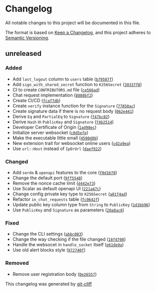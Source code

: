 # Changelog
All notable changes to this project will be documented in this file.

The format is based on [Keep a Changelog](https://keepachangelog.com/en/1.0.0/),
and this project adheres to [Semantic Versioning](https://semver.org/spec/v2.0.0.html).

## unreleased
### Added
-  Add `last_logout` column to `users` table ([`b79587f`](https://git.4rs.nl/oxidetalis/oxidetalis/commit/b79587f5371543d6e84a33d6c8afe786ffe8bc28))
-  Add `sign_with_shared_secret` function to `K256Secret` ([`39337f8`](https://git.4rs.nl/oxidetalis/oxidetalis/commit/39337f8d90bd1ebbd327d766b6ba9b175a651255))
-  CI to create `CONTRIBUTORS.md` file ([`ce566ad`](https://git.4rs.nl/oxidetalis/oxidetalis/commit/ce566ada273cfab0e34ae813a19c0bacbf3654bc))
-  Chat request implementation ([`8888bf2`](https://git.4rs.nl/oxidetalis/oxidetalis/commit/8888bf2d60428e5af77c8892ec4d48bd533403ea))
-  Create CI/CD ([`fcaf7db`](https://git.4rs.nl/oxidetalis/oxidetalis/commit/fcaf7db674aa98761c8daf2597f206cabb754613))
-  Create `verify` instance function for the `Signature` ([`77858ac`](https://git.4rs.nl/oxidetalis/oxidetalis/commit/77858ac8f48a2f433f76612166ed720587adce13))
-  Create signature data if there is no request body ([`062e441`](https://git.4rs.nl/oxidetalis/oxidetalis/commit/062e441d8a6e328e5ede0996e23065ad0a40a59f))
-  Derive `Eq` and `PartialEq` to `Signature` ([`f47bc82`](https://git.4rs.nl/oxidetalis/oxidetalis/commit/f47bc82b199679a10ea5616d48117d66c86379ff))
-  Derive `Hash` in `PublicKey` and `Signature` ([`f4b2514`](https://git.4rs.nl/oxidetalis/oxidetalis/commit/f4b2514e75fb8a67a3a57bd600dce54dd5c06858))
-  Developer Certificate of Origin ([`1ad98ec`](https://git.4rs.nl/oxidetalis/oxidetalis/commit/1ad98ec27e02a721ce25724ef8576089fb27a252))
-  Initialize server websocket ([`c0d5efe`](https://git.4rs.nl/oxidetalis/oxidetalis/commit/c0d5efe0c342d87849bb1cb295f9a2f3dfc64a70))
-  Make the executable little small ([`4590d8b`](https://git.4rs.nl/oxidetalis/oxidetalis/commit/4590d8b2afee51e808e9580405e4cb3ed42f1c3b))
-  New extension trait for websocket online users ([`cd2a9ea`](https://git.4rs.nl/oxidetalis/oxidetalis/commit/cd2a9ea03ef08000401fd0a9807cfa36301d48f9))
-  Use `url::Host` instead of `IpOrUrl` ([`daef922`](https://git.4rs.nl/oxidetalis/oxidetalis/commit/daef92207e962b568308198d01ba0225a7927db9))
### Changed
-  Add `serde` & `openapi` features to the core ([`f0d1b78`](https://git.4rs.nl/oxidetalis/oxidetalis/commit/f0d1b789464e7d14b228a9bc19e17c7a64d2667d))
-  Change the default port ([`9ff5548`](https://git.4rs.nl/oxidetalis/oxidetalis/commit/9ff5548601c4f6b8aee9522601f4723c2a50fdae))
-  Remove the nonce cache limit ([`d442e73`](https://git.4rs.nl/oxidetalis/oxidetalis/commit/d442e73ed7253f2fa8c381029058d51627de25b3))
-  Use Scalar as default openapi UI ([`221a47c`](https://git.4rs.nl/oxidetalis/oxidetalis/commit/221a47cfd03d12a759dc9acafb56380be4bf2502))
-  Change config private key type to `K256Secret` ([`a01f4ad`](https://git.4rs.nl/oxidetalis/oxidetalis/commit/a01f4add0c377016311db7f5efc94d55ac9a5dc0))
-  Refactor `in_chat_requests` table ([`fc0642f`](https://git.4rs.nl/oxidetalis/oxidetalis/commit/fc0642fce6b87ae06206413a9c2a325e64998002))
-  Update public key column type from `String` to `PublicKey` ([`1d1bb96`](https://git.4rs.nl/oxidetalis/oxidetalis/commit/1d1bb962bb95e4fc6d9c821accb1df116a1bc759))
-  Use `PublicKey` and `Signature` as parameters ([`20a8ac6`](https://git.4rs.nl/oxidetalis/oxidetalis/commit/20a8ac67153fc556e6e64ee72fa80f5808bc49e8))
### Fixed
-  Change the CLI settings ([`abbc083`](https://git.4rs.nl/oxidetalis/oxidetalis/commit/abbc083371c4a9c1b2a9b45bee16f459d16082f0))
-  Change the way checking if the file changed ([`18fd708`](https://git.4rs.nl/oxidetalis/oxidetalis/commit/18fd708c2615f9288c171ee1478f4b4c52a84ea0))
-  Handle the websocet in `handle_socket` itself ([`e61de9a`](https://git.4rs.nl/oxidetalis/oxidetalis/commit/e61de9a8b1cc9ad060c8501b2f5aedfc959c37af))
-  Use old alert blocks style ([`972740f`](https://git.4rs.nl/oxidetalis/oxidetalis/commit/972740f03e05d960626230a70db57ff5ff0f0631))
### Removed
-  Remove user registration body ([`0e26557`](https://git.4rs.nl/oxidetalis/oxidetalis/commit/0e2655712806cc4b859e1c239282cfbc5c905aa1))

This changelog was generated by [git-cliff](https://github.com/orhun/git-cliff)
